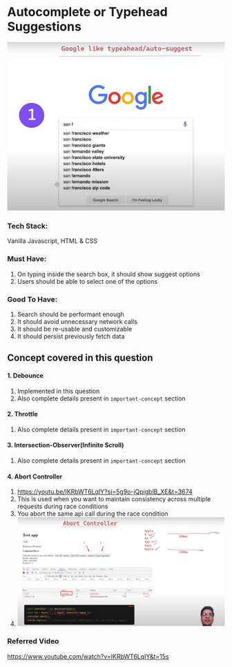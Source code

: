 # Autocomplete or Typehead Suggestions

![img.png](img.png)

### Tech Stack:
Vanilla Javascript, HTML & CSS

### Must Have:

1. On typing inside the search box, it should show suggest options
2. Users should be able to select one of the options

### Good To Have:

1. Search should be performant enough
2. It should avoid unnecessary network calls
3. It should be re-usable and customizable
4. It should persist previously fetch data


## Concept covered in this question

#### 1. Debounce
1. Implemented in this question
2. Also complete details present in `important-concept` section

#### 2. Throttle
1. Also complete details present in `important-concept` section

#### 3. Intersection-Observer(Infinite Scroll)
1. Also complete details present in `important-concept` section

#### 4. Abort Controller
1. https://youtu.be/IKRbWT6LqIY?si=5g9o-jQpigblB_XE&t=3674
2. This is used when you want to maintain consistency across multiple requests during race conditions
3. You abort the same api call during the race condition
4. ![img_1.png](img_1.png)

### Referred Video
https://www.youtube.com/watch?v=IKRbWT6LqIY&t=15s
